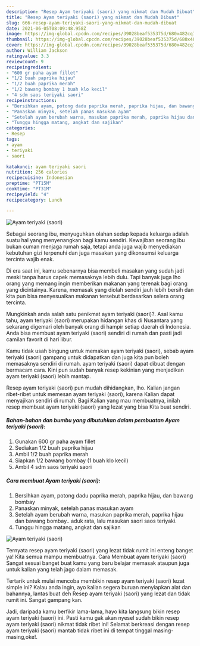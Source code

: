 ```yaml
---
description: "Resep Ayam teriyaki (saori) yang nikmat dan Mudah Dibuat"
title: "Resep Ayam teriyaki (saori) yang nikmat dan Mudah Dibuat"
slug: 666-resep-ayam-teriyaki-saori-yang-nikmat-dan-mudah-dibuat
date: 2021-06-05T08:09:48.958Z
image: https://img-global.cpcdn.com/recipes/39028beaf535375d/680x482cq70/ayam-teriyaki-saori-foto-resep-utama.jpg
thumbnail: https://img-global.cpcdn.com/recipes/39028beaf535375d/680x482cq70/ayam-teriyaki-saori-foto-resep-utama.jpg
cover: https://img-global.cpcdn.com/recipes/39028beaf535375d/680x482cq70/ayam-teriyaki-saori-foto-resep-utama.jpg
author: William Jackson
ratingvalue: 3.3
reviewcount: 9
recipeingredient:
- "600 gr paha ayam fillet"
- "1/2 buah paprika hijau"
- "1/2 buah paprika merah"
- "1/2 bawang bombay 1 buah klo kecil"
- "4 sdm saos teriyaki saori"
recipeinstructions:
- "Bersihkan ayam, potong dadu paprika merah, paprika hijau, dan bawang bombay"
- "Panaskan minyak, setelah panas masukan ayam"
- "Setelah ayam berubah warna, masukan paprika merah, paprika hijau dan bawang bombay.. aduk rata, lalu masukan saori saos teriyaki."
- "Tunggu hingga matang, angkat dan sajikan"
categories:
- Resep
tags:
- ayam
- teriyaki
- saori

katakunci: ayam teriyaki saori 
nutrition: 256 calories
recipecuisine: Indonesian
preptime: "PT15M"
cooktime: "PT31M"
recipeyield: "4"
recipecategory: Lunch

---
```



![Ayam teriyaki (saori)](https://img-global.cpcdn.com/recipes/39028beaf535375d/680x482cq70/ayam-teriyaki-saori-foto-resep-utama.jpg)

Sebagai seorang ibu, menyuguhkan olahan sedap kepada keluarga adalah suatu hal yang menyenangkan bagi kamu sendiri. Kewajiban seorang ibu bukan cuman menjaga rumah saja, tetapi anda juga wajib menyediakan kebutuhan gizi terpenuhi dan juga masakan yang dikonsumsi keluarga tercinta wajib enak.

Di era  saat ini, kamu sebenarnya bisa membeli masakan yang sudah jadi meski tanpa harus capek memasaknya lebih dulu. Tapi banyak juga lho orang yang memang ingin memberikan makanan yang terenak bagi orang yang dicintainya. Karena, memasak yang diolah sendiri jauh lebih bersih dan kita pun bisa menyesuaikan makanan tersebut berdasarkan selera orang tercinta. 



Mungkinkah anda salah satu penikmat ayam teriyaki (saori)?. Asal kamu tahu, ayam teriyaki (saori) merupakan hidangan khas di Nusantara yang sekarang digemari oleh banyak orang di hampir setiap daerah di Indonesia. Anda bisa membuat ayam teriyaki (saori) sendiri di rumah dan pasti jadi camilan favorit di hari libur.

Kamu tidak usah bingung untuk memakan ayam teriyaki (saori), sebab ayam teriyaki (saori) gampang untuk didapatkan dan juga kita pun boleh memasaknya sendiri di rumah. ayam teriyaki (saori) dapat dibuat dengan bermacam cara. Kini pun sudah banyak resep kekinian yang menjadikan ayam teriyaki (saori) lebih mantap.

Resep ayam teriyaki (saori) pun mudah dihidangkan, lho. Kalian jangan ribet-ribet untuk memesan ayam teriyaki (saori), karena Kalian dapat menyajikan sendiri di rumah. Bagi Kalian yang mau membuatnya, inilah resep membuat ayam teriyaki (saori) yang lezat yang bisa Kita buat sendiri.

<!--inarticleads1-->

##### Bahan-bahan dan bumbu yang dibutuhkan dalam pembuatan Ayam teriyaki (saori):

1. Gunakan 600 gr paha ayam fillet
1. Sediakan 1/2 buah paprika hijau
1. Ambil 1/2 buah paprika merah
1. Siapkan 1/2 bawang bombay (1 buah klo kecil)
1. Ambil 4 sdm saos teriyaki saori




<!--inarticleads2-->

##### Cara membuat Ayam teriyaki (saori):

1. Bersihkan ayam, potong dadu paprika merah, paprika hijau, dan bawang bombay
1. Panaskan minyak, setelah panas masukan ayam
1. Setelah ayam berubah warna, masukan paprika merah, paprika hijau dan bawang bombay.. aduk rata, lalu masukan saori saos teriyaki.
1. Tunggu hingga matang, angkat dan sajikan
<img src="https://img-global.cpcdn.com/steps/a9ada0059fa21269/160x128cq70/ayam-teriyaki-saori-langkah-memasak-4-foto.jpg" alt="Ayam teriyaki (saori)">



Ternyata resep ayam teriyaki (saori) yang lezat tidak rumit ini enteng banget ya! Kita semua mampu membuatnya. Cara Membuat ayam teriyaki (saori) Sangat sesuai banget buat kamu yang baru belajar memasak ataupun juga untuk kalian yang telah jago dalam memasak.

Tertarik untuk mulai mencoba membikin resep ayam teriyaki (saori) lezat simple ini? Kalau anda ingin, ayo kalian segera buruan menyiapkan alat dan bahannya, lantas buat deh Resep ayam teriyaki (saori) yang lezat dan tidak rumit ini. Sangat gampang kan. 

Jadi, daripada kamu berfikir lama-lama, hayo kita langsung bikin resep ayam teriyaki (saori) ini. Pasti kamu gak akan nyesel sudah bikin resep ayam teriyaki (saori) nikmat tidak ribet ini! Selamat berkreasi dengan resep ayam teriyaki (saori) mantab tidak ribet ini di tempat tinggal masing-masing,oke!.

